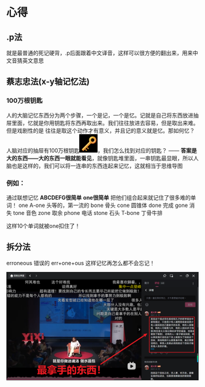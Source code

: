 # 心得
## .p法
就是最普通的死记硬背，.p后面跟着中文译音，这样可以很方便的翻出来，用来中文音猜英文意思

## 蔡志忠法(x-y轴记忆法)
### 100万根钥匙
人的大脑记忆东西分为两个步骤，一个是记，一个是忆。记就是自己将东西放进抽屉里面，忆就是你用钥匙将东西再取出来。我们往往放进去容易，但是取出来难。但是戏剧性的是
往往是取这个动作才有意义，并且记的意义就是忆。那如何忆？人脑对应的抽屉有100万根钥匙![img.png](img.png)，我们怎么找到对应的钥匙？
——
**答案是大的东西——大的东西一眼就能看见**，就像钥匙堆里面，一串钥匙最显眼，所以人脑也是这样的，我们可以将一连串的东西连起来记忆，这就相当于思维导图

### 例如：
通过联想记忆
**ABCDEFG很简单**
**one很简单**
把他们组合起来就记住了很多难的单词！
one 
A-one 头等的，第一流的
bone 骨头
cone 圆锥体
done 完成
gone 消失
tone 音色
zone 取余
phone 电话
stone 石头
T-bone 丁骨牛排

这样10个单词就被one扣住了！


## 拆分法
erroneous 错误的
err+one+ous
这样记忆再怎么都不会忘记！

![img_1.png](最拿手的东西做到极致.png)

